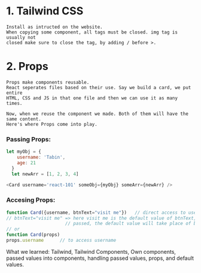 # 1. Tailwind CSS
    Install as intructed on the website.
    When copying some component, all tags must be closed. img tag is usually not
    closed make sure to close the tag, by adding / before >.

# 2. Props
    Props make components reusable.
    React seperates files based on their use. Say we build a card, we put entire
    HTML, CSS and JS in that one file and then we can use it as many times.

    Now, when we reuse the component we made. Both of them will have the same content.
    Here's where Props come into play.

### Passing Props: 
```javascript
let myObj = {
    username: 'Tabin',
    age: 21
  }
  let newArr = [1, 2, 3, 4]

<Card username='react-101' someObj={myObj} someArr={newArr} />
```

### Accesing Props:
```javascript
function Card({username, btnText="visit me"})   // direct access to username
// btnText="visit me" => here visit me is the default value of btnText, if in some Card btnText is not
                      // passed, the default value will take place of btnText otherwise btnText will display
// or
function Card(props)
props.username      // to access username
```


What we learned:
Tailwind, Tailwind Components, Own components, passed values into components, handling passed values, props,
and default values.